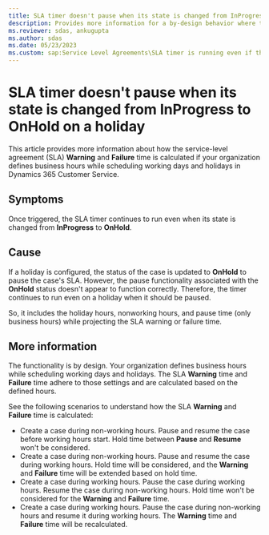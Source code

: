 ```yaml
---
title: SLA timer doesn't pause when its state is changed from InProgress to OnHold on a holiday
description: Provides more information for a by-design behavior where the SLA timer doesn't pause when its state is changed from InProgress to OnHold on a holiday in Dynamics 365 Customer Service.
ms.reviewer: sdas, ankugupta
ms.author: sdas
ms.date: 05/23/2023
ms.custom: sap:Service Level Agreements\SLA timer is running even if the case is resolved
---
```

# SLA timer doesn't pause when its state is changed from InProgress to OnHold on a holiday

This article provides more information about how the service-level agreement (SLA) **Warning** and **Failure** time is calculated if your organization defines business hours while scheduling working days and holidays in Dynamics 365 Customer Service.

## Symptoms

Once triggered, the SLA timer continues to run even when its state is changed from **InProgress** to **OnHold**.

## Cause

If a holiday is configured, the status of the case is updated to **OnHold** to pause the case's SLA. However, the pause functionality associated with the **OnHold** status doesn't appear to function correctly. Therefore, the timer continues to run even on a holiday when it should be paused.

So, it includes the holiday hours, nonworking hours, and pause time (only business hours) while projecting the SLA warning or failure time.

## More information

The functionality is by design. Your organization defines business hours while scheduling working days and holidays. The SLA **Warning** time and **Failure** time adhere to those settings and are calculated based on the defined hours.

See the following scenarios to understand how the SLA **Warning** and **Failure** time is calculated:

- Create a case during non-working hours. Pause and resume the case before working hours start. Hold time between **Pause** and **Resume** won't be considered.
- Create a case during non-working hours. Pause and resume the case during working hours. Hold time will be considered, and the **Warning** and **Failure** time will be extended based on hold time.
- Create a case during working hours. Pause the case during working hours. Resume the case during non-working hours. Hold time won't be considered for the **Warning** and **Failure** time.
- Create a case during working hours. Pause the case during non-working hours and resume it during working hours. The **Warning** time and **Failure** time will be recalculated.
